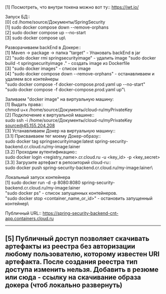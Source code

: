 [1] Посмотреть, что внутри токена можно вот ту:: https://jwt.io/

Запуск БД::\
[0] cd /home/source/Документы/SpringSecurity\
[1] sudo docker compose down --remove-orphans\
[2] sudo docker compose up --no-start\
[3] sudo docker compose up\

Разворачиваем backEnd в Докере::\
[1] Maven -> package -> папка "target"           - Упаковать backEnd в jar\
[2] "sudo docker rmi springsecurityimage" - удалить image
    "sudo docker build -t springsecurityimage ." - создать image из Dockerfile\
[3] "sudo docker images"  - список image\
[4] "sudo docker compose down --remove-orphans" - останавливаем и удаляем все контейнеры\
    "sudo docker compose -f docker-compose.prod.yaml up --no-start"\
    "sudo docker compose -f docker-compose.prod.yaml up"\

Заливаем "docker image" на виртуальную машину:\
[1] Выдать права::\
    chmod u+x /home/source/Документы/cloud-ru/myPrivateKey\
[2] Подключение к виртуальной машине::\
    sudo ssh -i /home/source/Документы/cloud-ru/myPrivateKey source@45.155.204.208\
[3] Устанавливаем Докер на виртуальную машину::\
[3.1] Присваиваем тег моему Докер-образу::\
sudo docker tag springsecurityimage:latest spring-security-backend.cr.cloud.ru/my-image:lainer\
[3.2] Проходим аутентификацию::\
sudo docker login <registry_name>.cr.cloud.ru -u <key_id> -p <key_secret>\
[3.3] Загрузите артефакт в репозиторий cloud-ru::\
sudo docker push spring-security-backend.cr.cloud.ru/my-image:lainer\

Локальный запуск контейнера\
[1] sudo docker run -d -p 8080:8080 spring-security-backend.cr.cloud.ru/my-image:lainer\
    "sudo docker ps" - список запущенных контейнеров.\
    "sudo docker stop <container_name_or_id>" - остановить запущенный контейнер\

Публичный URL:: https://spring-security-backend-cnt-app.containers.cloud.ru

------------------------------------------
[5] Публичный доступ позволяет скачивать артефакты из реестра без авторизации любому пользователю, 
которому известен URI артефакта. После создания реестра тип доступа изменить нельзя.
Добавить в резюме или сюда - ссылку на скачивание образа докера (чтоб локально развернуть)
------------------------------------------
 
    
    



